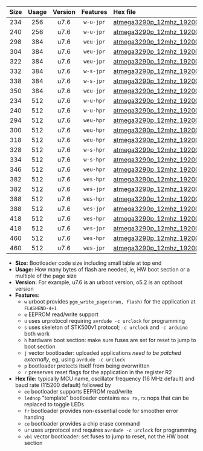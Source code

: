 |Size|Usage|Version|Features|Hex file|
|:-:|:-:|:-:|:-:|:--|
|234|256|u7.6|`w-u-jpr`|[atmega3290p_12mhz_19200bps_ur_vbl.hex](https://raw.githubusercontent.com/stefanrueger/urboot/main/bootloaders/atmega3290p/fcpu_12mhz/19200_bps/atmega3290p_12mhz_19200bps_ur_vbl.hex)|
|240|256|u7.6|`w-u-jpr`|[atmega3290p_12mhz_19200bps_lednop_ur_vbl.hex](https://raw.githubusercontent.com/stefanrueger/urboot/main/bootloaders/atmega3290p/fcpu_12mhz/19200_bps/atmega3290p_12mhz_19200bps_lednop_ur_vbl.hex)|
|298|384|u7.6|`weu-jpr`|[atmega3290p_12mhz_19200bps_ee_ur_vbl.hex](https://raw.githubusercontent.com/stefanrueger/urboot/main/bootloaders/atmega3290p/fcpu_12mhz/19200_bps/atmega3290p_12mhz_19200bps_ee_ur_vbl.hex)|
|304|384|u7.6|`weu-jpr`|[atmega3290p_12mhz_19200bps_ee_lednop_ur_vbl.hex](https://raw.githubusercontent.com/stefanrueger/urboot/main/bootloaders/atmega3290p/fcpu_12mhz/19200_bps/atmega3290p_12mhz_19200bps_ee_lednop_ur_vbl.hex)|
|322|384|u7.6|`weu-jpr`|[atmega3290p_12mhz_19200bps_ee_lednop_fr_ur_vbl.hex](https://raw.githubusercontent.com/stefanrueger/urboot/main/bootloaders/atmega3290p/fcpu_12mhz/19200_bps/atmega3290p_12mhz_19200bps_ee_lednop_fr_ur_vbl.hex)|
|332|384|u7.6|`w-s-jpr`|[atmega3290p_12mhz_19200bps_vbl.hex](https://raw.githubusercontent.com/stefanrueger/urboot/main/bootloaders/atmega3290p/fcpu_12mhz/19200_bps/atmega3290p_12mhz_19200bps_vbl.hex)|
|338|384|u7.6|`w-s-jpr`|[atmega3290p_12mhz_19200bps_lednop_vbl.hex](https://raw.githubusercontent.com/stefanrueger/urboot/main/bootloaders/atmega3290p/fcpu_12mhz/19200_bps/atmega3290p_12mhz_19200bps_lednop_vbl.hex)|
|350|384|u7.6|`weu-jpr`|[atmega3290p_12mhz_19200bps_ee_lednop_fr_ce_ur_vbl.hex](https://raw.githubusercontent.com/stefanrueger/urboot/main/bootloaders/atmega3290p/fcpu_12mhz/19200_bps/atmega3290p_12mhz_19200bps_ee_lednop_fr_ce_ur_vbl.hex)|
|234|512|u7.6|`w-u-hpr`|[atmega3290p_12mhz_19200bps_ur.hex](https://raw.githubusercontent.com/stefanrueger/urboot/main/bootloaders/atmega3290p/fcpu_12mhz/19200_bps/atmega3290p_12mhz_19200bps_ur.hex)|
|240|512|u7.6|`w-u-hpr`|[atmega3290p_12mhz_19200bps_lednop_ur.hex](https://raw.githubusercontent.com/stefanrueger/urboot/main/bootloaders/atmega3290p/fcpu_12mhz/19200_bps/atmega3290p_12mhz_19200bps_lednop_ur.hex)|
|294|512|u7.6|`weu-hpr`|[atmega3290p_12mhz_19200bps_ee_ur.hex](https://raw.githubusercontent.com/stefanrueger/urboot/main/bootloaders/atmega3290p/fcpu_12mhz/19200_bps/atmega3290p_12mhz_19200bps_ee_ur.hex)|
|300|512|u7.6|`weu-hpr`|[atmega3290p_12mhz_19200bps_ee_lednop_ur.hex](https://raw.githubusercontent.com/stefanrueger/urboot/main/bootloaders/atmega3290p/fcpu_12mhz/19200_bps/atmega3290p_12mhz_19200bps_ee_lednop_ur.hex)|
|318|512|u7.6|`weu-hpr`|[atmega3290p_12mhz_19200bps_ee_lednop_fr_ur.hex](https://raw.githubusercontent.com/stefanrueger/urboot/main/bootloaders/atmega3290p/fcpu_12mhz/19200_bps/atmega3290p_12mhz_19200bps_ee_lednop_fr_ur.hex)|
|328|512|u7.6|`w-s-hpr`|[atmega3290p_12mhz_19200bps.hex](https://raw.githubusercontent.com/stefanrueger/urboot/main/bootloaders/atmega3290p/fcpu_12mhz/19200_bps/atmega3290p_12mhz_19200bps.hex)|
|334|512|u7.6|`w-s-hpr`|[atmega3290p_12mhz_19200bps_lednop.hex](https://raw.githubusercontent.com/stefanrueger/urboot/main/bootloaders/atmega3290p/fcpu_12mhz/19200_bps/atmega3290p_12mhz_19200bps_lednop.hex)|
|346|512|u7.6|`weu-hpr`|[atmega3290p_12mhz_19200bps_ee_lednop_fr_ce_ur.hex](https://raw.githubusercontent.com/stefanrueger/urboot/main/bootloaders/atmega3290p/fcpu_12mhz/19200_bps/atmega3290p_12mhz_19200bps_ee_lednop_fr_ce_ur.hex)|
|382|512|u7.6|`wes-hpr`|[atmega3290p_12mhz_19200bps_ee.hex](https://raw.githubusercontent.com/stefanrueger/urboot/main/bootloaders/atmega3290p/fcpu_12mhz/19200_bps/atmega3290p_12mhz_19200bps_ee.hex)|
|382|512|u7.6|`wes-jpr`|[atmega3290p_12mhz_19200bps_ee_vbl.hex](https://raw.githubusercontent.com/stefanrueger/urboot/main/bootloaders/atmega3290p/fcpu_12mhz/19200_bps/atmega3290p_12mhz_19200bps_ee_vbl.hex)|
|388|512|u7.6|`wes-hpr`|[atmega3290p_12mhz_19200bps_ee_lednop.hex](https://raw.githubusercontent.com/stefanrueger/urboot/main/bootloaders/atmega3290p/fcpu_12mhz/19200_bps/atmega3290p_12mhz_19200bps_ee_lednop.hex)|
|388|512|u7.6|`wes-jpr`|[atmega3290p_12mhz_19200bps_ee_lednop_vbl.hex](https://raw.githubusercontent.com/stefanrueger/urboot/main/bootloaders/atmega3290p/fcpu_12mhz/19200_bps/atmega3290p_12mhz_19200bps_ee_lednop_vbl.hex)|
|418|512|u7.6|`wes-hpr`|[atmega3290p_12mhz_19200bps_ee_lednop_fr.hex](https://raw.githubusercontent.com/stefanrueger/urboot/main/bootloaders/atmega3290p/fcpu_12mhz/19200_bps/atmega3290p_12mhz_19200bps_ee_lednop_fr.hex)|
|418|512|u7.6|`wes-jpr`|[atmega3290p_12mhz_19200bps_ee_lednop_fr_vbl.hex](https://raw.githubusercontent.com/stefanrueger/urboot/main/bootloaders/atmega3290p/fcpu_12mhz/19200_bps/atmega3290p_12mhz_19200bps_ee_lednop_fr_vbl.hex)|
|460|512|u7.6|`wes-hpr`|[atmega3290p_12mhz_19200bps_ee_lednop_fr_ce.hex](https://raw.githubusercontent.com/stefanrueger/urboot/main/bootloaders/atmega3290p/fcpu_12mhz/19200_bps/atmega3290p_12mhz_19200bps_ee_lednop_fr_ce.hex)|
|460|512|u7.6|`wes-jpr`|[atmega3290p_12mhz_19200bps_ee_lednop_fr_ce_vbl.hex](https://raw.githubusercontent.com/stefanrueger/urboot/main/bootloaders/atmega3290p/fcpu_12mhz/19200_bps/atmega3290p_12mhz_19200bps_ee_lednop_fr_ce_vbl.hex)|

- **Size:** Bootloader code size including small table at top end
- **Usage:** How many bytes of flash are needed, ie, HW boot section or a multiple of the page size
- **Version:** For example, u7.6 is an urboot version, o5.2 is an optiboot version
- **Features:**
  + `w` urboot provides `pgm_write_page(sram, flash)` for the application at `FLASHEND-4+1`
  + `e` EEPROM read/write support
  + `u` uses urprotocol requiring `avrdude -c urclock` for programming
  + `s` uses skeleton of STK500v1 protocol; `-c urclock` and `-c arduino` both work
  + `h` hardware boot section: make sure fuses are set for reset to jump to boot section
  + `j` vector bootloader: uploaded applications *need to be patched externally*, eg, using `avrdude -c urclock`
  + `p` bootloader protects itself from being overwritten
  + `r` preserves reset flags for the application in the register R2
- **Hex file:** typically MCU name, oscillator frequency (16 MHz default) and baud rate (115200 default) followed by
  + `ee` bootloader supports EEPROM read/write
  + `lednop` "template" bootloader contains `mov rx,rx` nops that can be replaced to toggle LEDs
  + `fr` bootloader provides non-essential code for smoother error handing
  + `ce` bootloader provides a chip erase command
  + `ur` uses urprotocol and requires `avrdude -c urclock` for programming
  + `vbl` vector bootloader: set fuses to jump to reset, not the HW boot section
